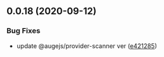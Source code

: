 ## 0.0.18 (2020-09-12)


### Bug Fixes

* update @augejs/provider-scanner ver ([e421285](https://github.com/augejs/application/commit/e4212854c1d33b4eae4b20ddbd6d6e60d047aaa7))



